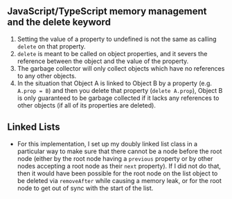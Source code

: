 ## JavaScript/TypeScript memory management and the delete keyword

1. Setting the value of a property to undefined is not the same as calling `delete` on that property.
2. `delete` is meant to be called on object properties, and it severs the reference between the object and the value of the property.
3. The garbage collector will only collect objects which have no references to any other objects.
4. In the situation that Object A is linked to Object B by a property (e.g. `A.prop = B`) and then you delete that property (`delete A.prop`), Object B is only guaranteed to be garbage collected if it lacks any references to other objects (if all of its properties are deleted).

## Linked Lists

- For this implementation, I set up my doubly linked list class in a particular way to make sure that there cannot be a node before the root node (either by the root node having a `previous` property or by other nodes accepting a root node as their `next` property). If I did not do that, then it would have been possible for the root node on the list object to be deleted via `removeAfter` while causing a memory leak, or for the root node to get out of sync with the start of the list.

